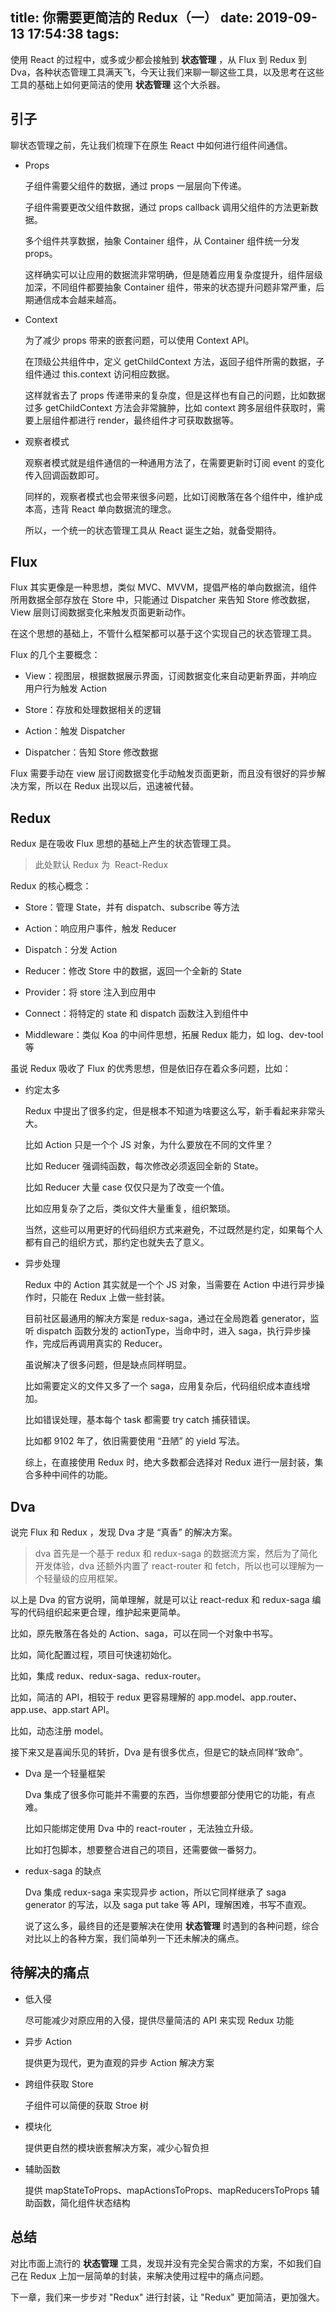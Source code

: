 title: 你需要更简洁的 Redux（一）
date: 2019-09-13 17:54:38
tags:
---
使用 React 的过程中，或多或少都会接触到 **状态管理** ，从 Flux 到 Redux 到 Dva，各种状态管理工具满天飞，今天让我们来聊一聊这些工具，以及思考在这些工具的基础上如何更简洁的使用 **状态管理** 这个大杀器。

## 引子

聊状态管理之前，先让我们梳理下在原生 React 中如何进行组件间通信。

- Props

  子组件需要父组件的数据，通过 props 一层层向下传递。

  子组件需要更改父组件数据，通过 props callback 调用父组件的方法更新数据。

  多个组件共享数据，抽象 Container 组件，从 Container 组件统一分发 props。

  这样确实可以让应用的数据流非常明确，但是随着应用复杂度提升，组件层级加深，不同组件都要抽象 Container 组件，带来的状态提升问题非常严重，后期通信成本会越来越高。

- Context

  为了减少 props 带来的嵌套问题，可以使用 Context API。

  在顶级公共组件中，定义 getChildContext 方法，返回子组件所需的数据，子组件通过 this.context 访问相应数据。

  这样就省去了 props 传递带来的复杂度，但是这样也有自己的问题，比如数据过多 getChildContext 方法会非常臃肿，比如 context 跨多层组件获取时，需要上层组件都进行 render，最终组件才可获取数据等。

- 观察者模式

  观察者模式就是组件通信的一种通用方法了，在需要更新时订阅 event 的变化传入回调函数即可。

  同样的，观察者模式也会带来很多问题，比如订阅散落在各个组件中，维护成本高，违背 React 单向数据流的理念。

  所以，一个统一的状态管理工具从 React 诞生之始，就备受期待。

## Flux

Flux 其实更像是一种思想，类似 MVC、MVVM，提倡严格的单向数据流，组件所用数据全部存放在 Store 中，只能通过 Dispatcher 来告知 Store 修改数据，View 层则订阅数据变化来触发页面更新动作。

在这个思想的基础上，不管什么框架都可以基于这个实现自己的状态管理工具。

Flux 的几个主要概念：

- View：视图层，根据数据展示界面，订阅数据变化来自动更新界面，并响应用户行为触发 Action

- Store：存放和处理数据相关的逻辑

- Action：触发 Dispatcher

- Dispatcher：告知 Store 修改数据

Flux 需要手动在 view 层订阅数据变化手动触发页面更新，而且没有很好的异步解决方案，所以在 Redux 出现以后，迅速被代替。

## Redux

Redux 是在吸收 Flux 思想的基础上产生的状态管理工具。

> 此处默认 Redux 为  React-Redux

Redux 的核心概念：

- Store：管理 State，并有 dispatch、subscribe 等方法

- Action：响应用户事件，触发 Reducer

- Dispatch：分发 Action

- Reducer：修改 Store 中的数据，返回一个全新的 State

- Provider：将 store 注入到应用中

- Connect：将特定的 state 和 dispatch 函数注入到组件中

- Middleware：类似 Koa 的中间件思想，拓展 Redux 能力，如 log、dev-tool 等

虽说 Redux 吸收了 Flux 的优秀思想，但是依旧存在着众多问题，比如：

- 约定太多

  Redux 中提出了很多约定，但是根本不知道为啥要这么写，新手看起来非常头大。

  比如 Action 只是一个个 JS 对象，为什么要放在不同的文件里？

  比如 Reducer 强调纯函数，每次修改必须返回全新的 State。

  比如 Reducer 大量 case 仅仅只是为了改变一个值。

  比如应用复杂了之后，类似文件大量重复，组织繁琐。

  当然，这些可以用更好的代码组织方式来避免，不过既然是约定，如果每个人都有自己的组织方式，那约定也就失去了意义。

- 异步处理

  Redux 中的 Action 其实就是一个个 JS 对象，当需要在 Action 中进行异步操作时，只能在 Redux 上做一些封装。

  目前社区最通用的解决方案是 redux-saga，通过在全局跑着 generator，监听 dispatch 函数分发的 actionType，当命中时，进入 saga，执行异步操作，完成后再调用真实的 Reducer。

  虽说解决了很多问题，但是缺点同样明显。

  比如需要定义的文件又多了一个 saga，应用复杂后，代码组织成本直线增加。

  比如错误处理，基本每个 task 都需要 try catch 捕获错误。

  比如都 9102 年了，依旧需要使用 “丑陋” 的 yield 写法。

  综上，在直接使用 Redux 时，绝大多数都会选择对 Redux 进行一层封装，集合多种中间件的功能。

## Dva

说完 Flux 和 Redux ，发现 Dva 才是 “真香” 的解决方案。

> dva 首先是一个基于 redux 和 redux-saga 的数据流方案，然后为了简化开发体验，dva 还额外内置了 react-router 和 fetch，所以也可以理解为一个轻量级的应用框架。

以上是 Dva 的官方说明，简单理解，就是可以让 react-redux 和 redux-saga 编写的代码组织起来更合理，维护起来更简单。

比如，原先散落在各处的 Action、saga，可以在同一个对象中书写。

比如，简化配置过程，项目可快速初始化。

比如，集成 redux、redux-saga、redux-router。

比如，简洁的 API，相较于 redux 更容易理解的 app.model、app.router、app.use、app.start API。

比如，动态注册 model。

接下来又是喜闻乐见的转折，Dva 是有很多优点，但是它的缺点同样“致命”。

- Dva 是一个轻量框架

  Dva 集成了很多你可能并不需要的东西，当你想要部分使用它的功能，有点难。

  比如只能绑定使用 Dva 中的 react-router ，无法独立升级。

  比如打包脚本，想要整合进自己的项目，还需要做一番努力。

- redux-saga 的缺点

  Dva 集成 redux-saga 来实现异步 action，所以它同样继承了 saga generator 的写法，以及 saga put take 等 API，理解困难，书写不直观。

  说了这么多，最终目的还是要解决在使用 **状态管理** 时遇到的各种问题，综合对比以上的各种方案，我们简单列一下还未解决的痛点。

## 待解决的痛点

- 低入侵

  尽可能减少对原应用的入侵，提供尽量简洁的 API 来实现 Redux 功能

- 异步 Action

  提供更为现代，更为直观的异步 Action 解决方案

- 跨组件获取 Store

  子组件可以简便的获取 Stroe 树

- 模块化

  提供更自然的模块嵌套解决方案，减少心智负担

- 辅助函数

  提供 mapStateToProps、mapActionsToProps、mapReducersToProps 辅助函数，简化组件状态结构

## 总结

对比市面上流行的 **状态管理** 工具，发现并没有完全契合需求的方案，不如我们自己在 Redux 上加一层简单的封装，来解决使用过程中的痛点问题。

下一章，我们来一步步对 "Redux" 进行封装，让 "Redux" 更加简洁，更加强大。
